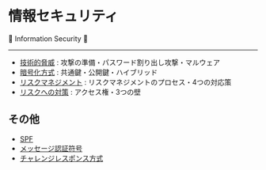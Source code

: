 # 情報セキュリティ

:dog: Information Security :dog:

---

- [技術的脅威](risl.md) : 攻撃の準備・パスワード割り出し攻撃・マルウェア
- [暗号化方式](encryption.m) : 共通鍵・公開鍵・ハイブリッド
- [リスクマネジメント](risk_management.md) : リスクマネジメントのプロセス・4つの対応策
- [リスクへの対策](risk_measures.md) : アクセス権・3つの壁

## その他

- [SPF](SPF.md)
- [メッセージ認証符号](MAC.md)
- [チャレンジレスポンス方式](challenge_response.md)

